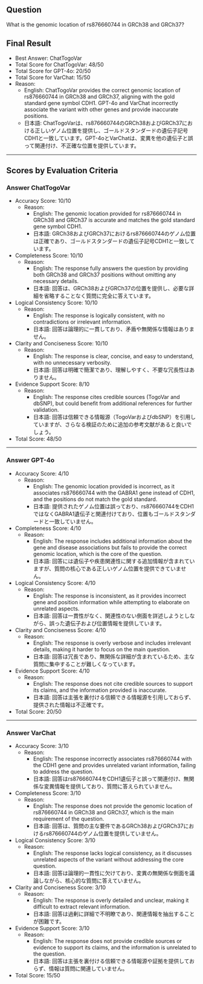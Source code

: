 ## Question

What is the genomic location of rs876660744 in GRCh38 and GRCh37?

## Final Result

- Best Answer: ChatTogoVar
- Total Score for ChatTogoVar: 48/50
- Total Score for GPT-4o: 20/50
- Total Score for VarChat: 15/50
- Reason:
  - English: ChatTogoVar provides the correct genomic location of rs876660744 in GRCh38 and GRCh37, aligning with the gold standard gene symbol CDH1. GPT-4o and VarChat incorrectly associate the variant with other genes and provide inaccurate positions.
  - 日本語: ChatTogoVarは、rs876660744のGRCh38およびGRCh37における正しいゲノム位置を提供し、ゴールドスタンダードの遺伝子記号CDH1と一致しています。GPT-4oとVarChatは、変異を他の遺伝子と誤って関連付け、不正確な位置を提供しています。

---

## Scores by Evaluation Criteria

### Answer ChatTogoVar
- Accuracy Score: 10/10
  - Reason: 
    - English: The genomic location provided for rs876660744 in GRCh38 and GRCh37 is accurate and matches the gold standard gene symbol CDH1.
    - 日本語: GRCh38およびGRCh37におけるrs876660744のゲノム位置は正確であり、ゴールドスタンダードの遺伝子記号CDH1と一致しています。
- Completeness Score: 10/10
  - Reason: 
    - English: The response fully answers the question by providing both GRCh38 and GRCh37 positions without omitting any necessary details.
    - 日本語: 回答は、GRCh38およびGRCh37の位置を提供し、必要な詳細を省略することなく質問に完全に答えています。
- Logical Consistency Score: 10/10
  - Reason: 
    - English: The response is logically consistent, with no contradictions or irrelevant information.
    - 日本語: 回答は論理的に一貫しており、矛盾や無関係な情報はありません。
- Clarity and Conciseness Score: 10/10
  - Reason: 
    - English: The response is clear, concise, and easy to understand, with no unnecessary verbosity.
    - 日本語: 回答は明確で簡潔であり、理解しやすく、不要な冗長性はありません。
- Evidence Support Score: 8/10
  - Reason: 
    - English: The response cites credible sources (TogoVar and dbSNP), but could benefit from additional references for further validation.
    - 日本語: 回答は信頼できる情報源（TogoVarおよびdbSNP）を引用していますが、さらなる検証のために追加の参考文献があると良いでしょう。
- Total Score: 48/50

---

### Answer GPT-4o
- Accuracy Score: 4/10
  - Reason: 
    - English: The genomic location provided is incorrect, as it associates rs876660744 with the GABRA1 gene instead of CDH1, and the positions do not match the gold standard.
    - 日本語: 提供されたゲノム位置は誤っており、rs876660744をCDH1ではなくGABRA1遺伝子と関連付けており、位置もゴールドスタンダードと一致していません。
- Completeness Score: 4/10
  - Reason: 
    - English: The response includes additional information about the gene and disease associations but fails to provide the correct genomic location, which is the core of the question.
    - 日本語: 回答には遺伝子や疾患関連性に関する追加情報が含まれていますが、質問の核心である正しいゲノム位置を提供できていません。
- Logical Consistency Score: 4/10
  - Reason: 
    - English: The response is inconsistent, as it provides incorrect gene and position information while attempting to elaborate on unrelated aspects.
    - 日本語: 回答は一貫性がなく、関連性のない側面を詳述しようとしながら、誤った遺伝子および位置情報を提供しています。
- Clarity and Conciseness Score: 4/10
  - Reason: 
    - English: The response is overly verbose and includes irrelevant details, making it harder to focus on the main question.
    - 日本語: 回答は冗長であり、無関係な詳細が含まれているため、主な質問に集中することが難しくなっています。
- Evidence Support Score: 4/10
  - Reason: 
    - English: The response does not cite credible sources to support its claims, and the information provided is inaccurate.
    - 日本語: 回答は主張を裏付ける信頼できる情報源を引用しておらず、提供された情報は不正確です。
- Total Score: 20/50

---

### Answer VarChat
- Accuracy Score: 3/10
  - Reason: 
    - English: The response incorrectly associates rs876660744 with the CDH1 gene and provides unrelated variant information, failing to address the question.
    - 日本語: 回答はrs876660744をCDH1遺伝子と誤って関連付け、無関係な変異情報を提供しており、質問に答えられていません。
- Completeness Score: 3/10
  - Reason: 
    - English: The response does not provide the genomic location of rs876660744 in GRCh38 and GRCh37, which is the main requirement of the question.
    - 日本語: 回答は、質問の主な要件であるGRCh38およびGRCh37におけるrs876660744のゲノム位置を提供していません。
- Logical Consistency Score: 3/10
  - Reason: 
    - English: The response lacks logical consistency, as it discusses unrelated aspects of the variant without addressing the core question.
    - 日本語: 回答は論理的一貫性に欠けており、変異の無関係な側面を議論しながら、核心的な質問に答えていません。
- Clarity and Conciseness Score: 3/10
  - Reason: 
    - English: The response is overly detailed and unclear, making it difficult to extract relevant information.
    - 日本語: 回答は過剰に詳細で不明瞭であり、関連情報を抽出することが困難です。
- Evidence Support Score: 3/10
  - Reason: 
    - English: The response does not provide credible sources or evidence to support its claims, and the information is unrelated to the question.
    - 日本語: 回答は主張を裏付ける信頼できる情報源や証拠を提供しておらず、情報は質問に関連していません。
- Total Score: 15/50